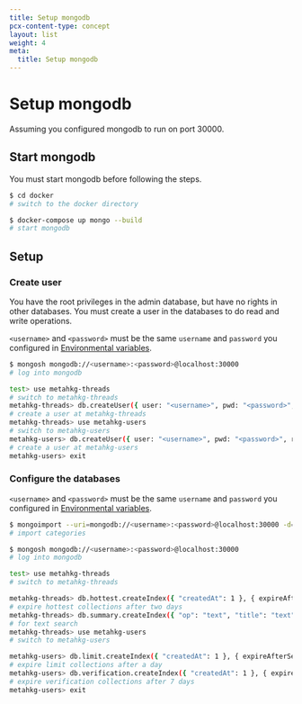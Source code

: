 ```yaml
---
title: Setup mongodb
pcx-content-type: concept
layout: list
weight: 4
meta:
  title: Setup mongodb
---
```


# Setup mongodb

Assuming you configured mongodb to run on port 30000.

## Start mongodb

You must start mongodb before following the steps.

```bash
$ cd docker
# switch to the docker directory

$ docker-compose up mongo --build
# start mongodb
```

## Setup

### Create user

You have the root privileges in the admin database, but have no rights in other databases.
You must create a user in the databases to do read and write operations.

`<username>` and `<password>` must be the same `username` and `password` you configured in [Environmental variables](../env).

```bash
$ mongosh mongodb://<username>:<password>@localhost:30000
# log into mongodb

test> use metahkg-threads
# switch to metahkg-threads
metahkg-threads> db.createUser({ user: "<username>", pwd: "<password>", roles: [ { role: "readWrite", db: "metahkg-threads" } ] })
# create a user at metahkg-threads
metahkg-threads> use metahkg-users
# switch to metahkg-users
metahkg-users> db.createUser({ user: "<username>", pwd: "<password>", roles: [ { role: "readWrite", db: "metahkg-users" } ] })
# create a user at metahkg-users
metahkg-users> exit
```

### Configure the databases

`<username>` and `<password>` must be the same `username` and `password` you configured in [Environmental variables](../env).

```bash
$ mongoimport --uri=mongodb://<username>:<password>@localhost:30000 -d=metahkg-threads metahkg-server/templates/server/category.json
# import categories

$ mongosh mongodb://<username>:<password>@localhost:30000
# log into mongodb

test> use metahkg-threads
# switch to metahkg-threads

metahkg-threads> db.hottest.createIndex({ "createdAt": 1 }, { expireAfterSeconds: 172800 })
# expire hottest collections after two days
metahkg-threads> db.summary.createIndex({ "op": "text", "title": "text" }) 
# for text search
metahkg-threads> use metahkg-users
# switch to metahkg-users

metahkg-users> db.limit.createIndex({ "createdAt": 1 }, { expireAfterSeconds: 86400 })
# expire limit collections after a day
metahkg-users> db.verification.createIndex({ "createdAt": 1 }, { expireAfterSeconds: 604800 })
# expire verification collections after 7 days
metahkg-users> exit
```
